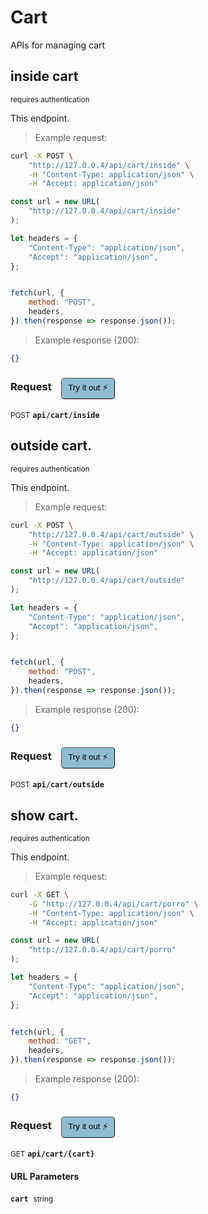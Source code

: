 # Cart

APIs for managing  cart

## inside cart

<small class="badge badge-darkred">requires authentication</small>

This endpoint.

> Example request:

```bash
curl -X POST \
    "http://127.0.0.4/api/cart/inside" \
    -H "Content-Type: application/json" \
    -H "Accept: application/json"
```

```javascript
const url = new URL(
    "http://127.0.0.4/api/cart/inside"
);

let headers = {
    "Content-Type": "application/json",
    "Accept": "application/json",
};


fetch(url, {
    method: "POST",
    headers,
}).then(response => response.json());
```


> Example response (200):

```json
{}
```
<div id="execution-results-POSTapi-cart-inside" hidden>
    <blockquote>Received response<span id="execution-response-status-POSTapi-cart-inside"></span>:</blockquote>
    <pre class="json"><code id="execution-response-content-POSTapi-cart-inside"></code></pre>
</div>
<div id="execution-error-POSTapi-cart-inside" hidden>
    <blockquote>Request failed with error:</blockquote>
    <pre><code id="execution-error-message-POSTapi-cart-inside"></code></pre>
</div>
<form id="form-POSTapi-cart-inside" data-method="POST" data-path="api/cart/inside" data-authed="1" data-hasfiles="0" data-headers='{"Content-Type":"application\/json","Accept":"application\/json"}' onsubmit="event.preventDefault(); executeTryOut('POSTapi-cart-inside', this);">
<h3>
    Request&nbsp;&nbsp;&nbsp;
        <button type="button" style="background-color: #8fbcd4; padding: 5px 10px; border-radius: 5px; border-width: thin;" id="btn-tryout-POSTapi-cart-inside" onclick="tryItOut('POSTapi-cart-inside');">Try it out ⚡</button>
    <button type="button" style="background-color: #c97a7e; padding: 5px 10px; border-radius: 5px; border-width: thin;" id="btn-canceltryout-POSTapi-cart-inside" onclick="cancelTryOut('POSTapi-cart-inside');" hidden>Cancel</button>&nbsp;&nbsp;
    <button type="submit" style="background-color: #6ac174; padding: 5px 10px; border-radius: 5px; border-width: thin;" id="btn-executetryout-POSTapi-cart-inside" hidden>Send Request 💥</button>
    </h3>
<p>
<small class="badge badge-black">POST</small>
 <b><code>api/cart/inside</code></b>
</p>
<p>
<label id="auth-POSTapi-cart-inside" hidden>Authorization header: <b><code>Bearer </code></b><input type="text" name="Authorization" data-prefix="Bearer " data-endpoint="POSTapi-cart-inside" data-component="header"></label>
</p>
</form>


## outside cart.

<small class="badge badge-darkred">requires authentication</small>

This endpoint.

> Example request:

```bash
curl -X POST \
    "http://127.0.0.4/api/cart/outside" \
    -H "Content-Type: application/json" \
    -H "Accept: application/json"
```

```javascript
const url = new URL(
    "http://127.0.0.4/api/cart/outside"
);

let headers = {
    "Content-Type": "application/json",
    "Accept": "application/json",
};


fetch(url, {
    method: "POST",
    headers,
}).then(response => response.json());
```


> Example response (200):

```json
{}
```
<div id="execution-results-POSTapi-cart-outside" hidden>
    <blockquote>Received response<span id="execution-response-status-POSTapi-cart-outside"></span>:</blockquote>
    <pre class="json"><code id="execution-response-content-POSTapi-cart-outside"></code></pre>
</div>
<div id="execution-error-POSTapi-cart-outside" hidden>
    <blockquote>Request failed with error:</blockquote>
    <pre><code id="execution-error-message-POSTapi-cart-outside"></code></pre>
</div>
<form id="form-POSTapi-cart-outside" data-method="POST" data-path="api/cart/outside" data-authed="1" data-hasfiles="0" data-headers='{"Content-Type":"application\/json","Accept":"application\/json"}' onsubmit="event.preventDefault(); executeTryOut('POSTapi-cart-outside', this);">
<h3>
    Request&nbsp;&nbsp;&nbsp;
        <button type="button" style="background-color: #8fbcd4; padding: 5px 10px; border-radius: 5px; border-width: thin;" id="btn-tryout-POSTapi-cart-outside" onclick="tryItOut('POSTapi-cart-outside');">Try it out ⚡</button>
    <button type="button" style="background-color: #c97a7e; padding: 5px 10px; border-radius: 5px; border-width: thin;" id="btn-canceltryout-POSTapi-cart-outside" onclick="cancelTryOut('POSTapi-cart-outside');" hidden>Cancel</button>&nbsp;&nbsp;
    <button type="submit" style="background-color: #6ac174; padding: 5px 10px; border-radius: 5px; border-width: thin;" id="btn-executetryout-POSTapi-cart-outside" hidden>Send Request 💥</button>
    </h3>
<p>
<small class="badge badge-black">POST</small>
 <b><code>api/cart/outside</code></b>
</p>
<p>
<label id="auth-POSTapi-cart-outside" hidden>Authorization header: <b><code>Bearer </code></b><input type="text" name="Authorization" data-prefix="Bearer " data-endpoint="POSTapi-cart-outside" data-component="header"></label>
</p>
</form>


## show cart.

<small class="badge badge-darkred">requires authentication</small>

This endpoint.

> Example request:

```bash
curl -X GET \
    -G "http://127.0.0.4/api/cart/porro" \
    -H "Content-Type: application/json" \
    -H "Accept: application/json"
```

```javascript
const url = new URL(
    "http://127.0.0.4/api/cart/porro"
);

let headers = {
    "Content-Type": "application/json",
    "Accept": "application/json",
};


fetch(url, {
    method: "GET",
    headers,
}).then(response => response.json());
```


> Example response (200):

```json
{}
```
<div id="execution-results-GETapi-cart--cart-" hidden>
    <blockquote>Received response<span id="execution-response-status-GETapi-cart--cart-"></span>:</blockquote>
    <pre class="json"><code id="execution-response-content-GETapi-cart--cart-"></code></pre>
</div>
<div id="execution-error-GETapi-cart--cart-" hidden>
    <blockquote>Request failed with error:</blockquote>
    <pre><code id="execution-error-message-GETapi-cart--cart-"></code></pre>
</div>
<form id="form-GETapi-cart--cart-" data-method="GET" data-path="api/cart/{cart}" data-authed="1" data-hasfiles="0" data-headers='{"Content-Type":"application\/json","Accept":"application\/json"}' onsubmit="event.preventDefault(); executeTryOut('GETapi-cart--cart-', this);">
<h3>
    Request&nbsp;&nbsp;&nbsp;
        <button type="button" style="background-color: #8fbcd4; padding: 5px 10px; border-radius: 5px; border-width: thin;" id="btn-tryout-GETapi-cart--cart-" onclick="tryItOut('GETapi-cart--cart-');">Try it out ⚡</button>
    <button type="button" style="background-color: #c97a7e; padding: 5px 10px; border-radius: 5px; border-width: thin;" id="btn-canceltryout-GETapi-cart--cart-" onclick="cancelTryOut('GETapi-cart--cart-');" hidden>Cancel</button>&nbsp;&nbsp;
    <button type="submit" style="background-color: #6ac174; padding: 5px 10px; border-radius: 5px; border-width: thin;" id="btn-executetryout-GETapi-cart--cart-" hidden>Send Request 💥</button>
    </h3>
<p>
<small class="badge badge-green">GET</small>
 <b><code>api/cart/{cart}</code></b>
</p>
<p>
<label id="auth-GETapi-cart--cart-" hidden>Authorization header: <b><code>Bearer </code></b><input type="text" name="Authorization" data-prefix="Bearer " data-endpoint="GETapi-cart--cart-" data-component="header"></label>
</p>
<h4 class="fancy-heading-panel"><b>URL Parameters</b></h4>
<p>
<b><code>cart</code></b>&nbsp;&nbsp;<small>string</small>  &nbsp;
<input type="text" name="cart" data-endpoint="GETapi-cart--cart-" data-component="url" required  hidden>
<br>
</p>
</form>



